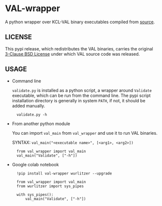 # VAL-wrapper
A python wrapper over KCL-VAL binary executables compiled from [source](https://github.com/KCL-Planning/VAL).


LICENSE
-------

This pypi release, which redistributes the VAL binaries, carries the original [3-Clause BSD License](https://github.com/KCL-Planning/VAL/blob/3c7a1f330bdab0ba28a4762bb45c3f06c27fb6d4/LICENSE) under which VAL source code was released.


USAGE
-----

- Command line 

    `validate.py` is installed as a python script, a wrapper around `Validate` executable, which can be run from the command line. The pypi script installation directory is generally in system `PATH`, if not, it should be added manually.

        validate.py -h

- From another python module

    You can import `val_main` from `val_wrapper` and use it to run VAL binaries. 
    
    SYNTAX: `val_main("<executable name>", [<arg1>, <arg2>])`

        from val_wrapper import val_main
        val_main("Validate", ["-h"])

- Google colab notebook

        !pip install val-wrapper wurlitzer --upgrade

        from val_wrapper import val_main
        from wurlitzer import sys_pipes

        with sys_pipes():
            val_main("Validate", ["-h"])
